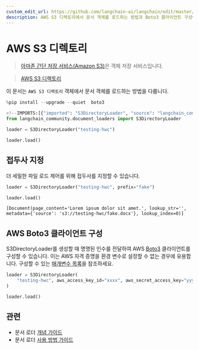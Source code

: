 ```yaml
---
custom_edit_url: https://github.com/langchain-ai/langchain/edit/master/docs/docs/integrations/document_loaders/aws_s3_directory.ipynb
description: AWS S3 디렉토리에서 문서 객체를 로드하는 방법과 Boto3 클라이언트 구성에 대한 정보를 제공합니다.
---
```


# AWS S3 디렉토리

> [아마존 간단 저장 서비스(Amazon S3)](https://docs.aws.amazon.com/AmazonS3/latest/userguide/using-folders.html)은 객체 저장 서비스입니다.

> [AWS S3 디렉토리](https://docs.aws.amazon.com/AmazonS3/latest/userguide/using-folders.html)

이 문서는 `AWS S3 디렉토리` 객체에서 문서 객체를 로드하는 방법을 다룹니다.

```python
%pip install --upgrade --quiet  boto3
```


```python
<!--IMPORTS:[{"imported": "S3DirectoryLoader", "source": "langchain_community.document_loaders", "docs": "https://api.python.langchain.com/en/latest/document_loaders/langchain_community.document_loaders.s3_directory.S3DirectoryLoader.html", "title": "AWS S3 Directory"}]-->
from langchain_community.document_loaders import S3DirectoryLoader
```


```python
loader = S3DirectoryLoader("testing-hwc")
```


```python
loader.load()
```


## 접두사 지정
더 세밀한 파일 로드 제어를 위해 접두사를 지정할 수 있습니다.

```python
loader = S3DirectoryLoader("testing-hwc", prefix="fake")
```


```python
loader.load()
```


```output
[Document(page_content='Lorem ipsum dolor sit amet.', lookup_str='', metadata={'source': 's3://testing-hwc/fake.docx'}, lookup_index=0)]
```


## AWS Boto3 클라이언트 구성
S3DirectoryLoader를 생성할 때 명명된 인수를 전달하여 AWS [Boto3](https://boto3.amazonaws.com/v1/documentation/api/latest/index.html) 클라이언트를 구성할 수 있습니다. 
이는 AWS 자격 증명을 환경 변수로 설정할 수 없는 경우에 유용합니다. 
구성할 수 있는 [매개변수 목록](https://boto3.amazonaws.com/v1/documentation/api/latest/reference/core/session.html#boto3.session.Session)을 참조하세요.

```python
loader = S3DirectoryLoader(
    "testing-hwc", aws_access_key_id="xxxx", aws_secret_access_key="yyyy"
)
```


```python
loader.load()
```


## 관련

- 문서 로더 [개념 가이드](/docs/concepts/#document-loaders)
- 문서 로더 [사용 방법 가이드](/docs/how_to/#document-loaders)